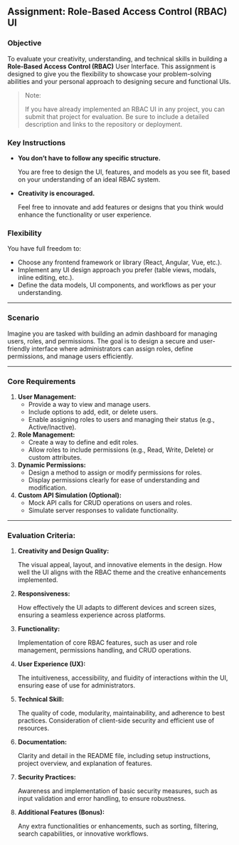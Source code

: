 ## **Assignment: Role-Based Access Control (RBAC) UI**

### **Objective**

To evaluate your creativity, understanding, and technical skills in building a **Role-Based Access Control (RBAC)** User Interface. This assignment is designed to give you the flexibility to showcase your problem-solving abilities and your personal approach to designing secure and functional UIs.

> Note:
> 
> 
> If you have already implemented an RBAC UI in any project, you can submit that project for evaluation. Be sure to include a detailed description and links to the repository or deployment.
> 

### **Key Instructions**

- **You don’t have to follow any specific structure.**
    
    You are free to design the UI, features, and models as you see fit, based on your understanding of an ideal RBAC system.
    
- **Creativity is encouraged.**
    
    Feel free to innovate and add features or designs that you think would enhance the functionality or user experience.
    

### **Flexibility**

You have full freedom to:

- Choose any frontend framework or library (React, Angular, Vue, etc.).
- Implement any UI design approach you prefer (table views, modals, inline editing, etc.).
- Define the data models, UI components, and workflows as per your understanding.

---

### **Scenario**

Imagine you are tasked with building an admin dashboard for managing users, roles, and permissions. The goal is to design a secure and user-friendly interface where administrators can assign roles, define permissions, and manage users efficiently.

---

### **Core Requirements**

1. **User Management:**
    - Provide a way to view and manage users.
    - Include options to add, edit, or delete users.
    - Enable assigning roles to users and managing their status (e.g., Active/Inactive).
2. **Role Management:**
    - Create a way to define and edit roles.
    - Allow roles to include permissions (e.g., Read, Write, Delete) or custom attributes.
3. **Dynamic Permissions:**
    - Design a method to assign or modify permissions for roles.
    - Display permissions clearly for ease of understanding and modification.
4. **Custom API Simulation (Optional):**
    - Mock API calls for CRUD operations on users and roles.
    - Simulate server responses to validate functionality.

---

### **Evaluation Criteria:**

1. **Creativity and Design Quality:**
    
    The visual appeal, layout, and innovative elements in the design. How well the UI aligns with the RBAC theme and the creative enhancements implemented.
    
2. **Responsiveness:**
    
    How effectively the UI adapts to different devices and screen sizes, ensuring a seamless experience across platforms.
    
3. **Functionality:**
    
    Implementation of core RBAC features, such as user and role management, permissions handling, and CRUD operations.
    
4. **User Experience (UX):**
    
    The intuitiveness, accessibility, and fluidity of interactions within the UI, ensuring ease of use for administrators.
    
5. **Technical Skill:**
    
    The quality of code, modularity, maintainability, and adherence to best practices. Consideration of client-side security and efficient use of resources.
    
6. **Documentation:**
    
    Clarity and detail in the README file, including setup instructions, project overview, and explanation of features.
    
7. **Security Practices:**
    
    Awareness and implementation of basic security measures, such as input validation and error handling, to ensure robustness.
    
8. **Additional Features (Bonus):**
    
    Any extra functionalities or enhancements, such as sorting, filtering, search capabilities, or innovative workflows.

